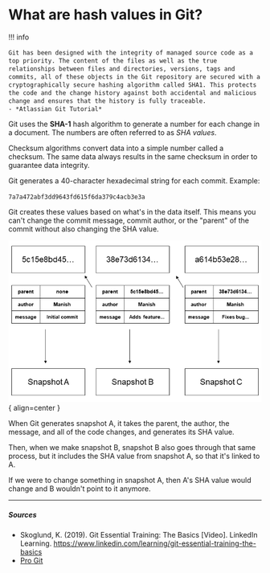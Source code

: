 # What are hash values in Git?

!!! info

    Git has been designed with the integrity of managed source code as a top priority. The content of the files as well as the true relationships between files and directories, versions, tags and commits, all of these objects in the Git repository are secured with a cryptographically secure hashing algorithm called SHA1. This protects the code and the change history against both accidental and malicious change and ensures that the history is fully traceable.
    - *Atlassian Git Tutorial*

Git uses the **SHA-1** hash algorithm to generate a number for each change in a document. The numbers are often referred to as *SHA values*.

Checksum algorithms convert data into a simple number called a checksum. The same data always results in the same checksum in order to guarantee data integrity.

Git generates a 40-character hexadecimal string for each commit. Example:

`7a7a472abf3dd9643fd615f6da379c4acb3e3a`

Git creates these values based on what's in the data itself. This means you can't change the commit message, commit author, or the "parent" of the commit without also changing the SHA value. 

![Git hash values](img/git-hash-values.png){ align=center }

When Git generates snapshot A, it takes the parent, the author, the message, and all of the code changes, and generates its SHA value.

Then, when we make snapshot B, snapshot B also goes through that same process, but it includes the SHA value from snapshot A, so that it's linked to A.

If we were to change something in snapshot A, then A's SHA value would change and B wouldn't point to it anymore.


***

##### Sources
- Skoglund, K. (2019). Git Essential Training: The Basics [Video]. LinkedIn Learning. https://www.linkedin.com/learning/git-essential-training-the-basics
- [Pro Git](https://git-scm.com/book/en/v2)